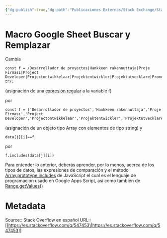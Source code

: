 ```yaml
---
{"dg-publish":true,"dg-path":"Publicaciones Externas/Stack Exchange/Stack Overflow en español/es.stackoverflow.com-547453.md","permalink":"/publicaciones-externas/stack-exchange/stack-overflow-en-espanol/es-stackoverflow-com-547453/","title":"Macro Google Sheet Buscar y Remplazar","hide":true,"noteIcon":"\"0\"","created":"2024-04-03T12:49:10.418-06:00","updated":"2024-04-05T16:43:57.955-06:00"}
---
```


# Macro Google Sheet Buscar y Remplazar

Cambia
```
const f = /Desarrollador de proyectos|Hankkeen rakennuttaja|Proje Firması|Project Developer|Projectontwikkelaar|Projektentwickler|Projektutvecklare|Promotor|Promotore|Prosjektutvikler|יזם/;
```
(asignación de una [expresión regular][1] a la variable f)

por
```
const f = ['Desarrollador de proyectos','Hankkeen rakennuttaja','Proje Firması','Project Developer','Projectontwikkelaar','Projektentwickler','Projektutvecklare','Promotor','Promotore','Prosjektutvikler','יזם'];
```
(asignación de un objeto tipo Array con elementos de tipo string)
y
```
data[j][i]==f
```
por
```
f.includes(data[j][i])
```

Para entender lo anterior, deberás aprender, por lo menos, acerca de los tipos de datos, las expresiones de comparación y el método [Array.prototype.includes][2] de JavaScript el cual es el lenguaje de programación usado en Google Apps Script, así como también de [Range.getValues()][3]


  [1]: https://developer.mozilla.org/es/docs/Web/JavaScript/Guide/Regular_Expressions
  [2]: https://developer.mozilla.org/es/docs/Web/JavaScript/Reference/Global_Objects/Array/includes
  [3]: https://developers.google.com/apps-script/reference/spreadsheet/range#getvalues

# Metadata
Source:: Stack Overflow en español
URL:: [[https://es.stackoverflow.com/q/547453\|https://es.stackoverflow.com/q/547453]]

